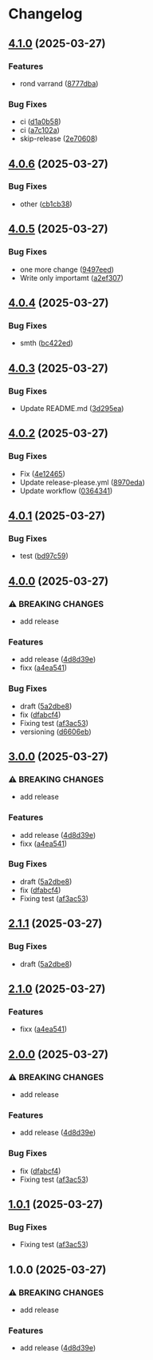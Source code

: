 # Changelog

## [4.1.0](https://github.com/takost/go-example/compare/v4.0.6...v4.1.0) (2025-03-27)


### Features

* rond varrand ([8777dba](https://github.com/takost/go-example/commit/8777dba85fde3a835e009d584f8af67a53ea3e84))


### Bug Fixes

* ci ([d1a0b58](https://github.com/takost/go-example/commit/d1a0b58d0bf7b6cd75624ea2165abc09f502157e))
* ci ([a7c102a](https://github.com/takost/go-example/commit/a7c102aeec5d1e1ca0bcb2c4e32a6fe073c4d114))
* skip-release ([2e70608](https://github.com/takost/go-example/commit/2e70608150096a740cb9aa50a66b7f6e7ae90981))

## [4.0.6](https://github.com/takost/go-example/compare/v4.0.5...v4.0.6) (2025-03-27)


### Bug Fixes

* other ([cb1cb38](https://github.com/takost/go-example/commit/cb1cb3839186cd0691f70aa10793af6759d2ee6a))

## [4.0.5](https://github.com/takost/go-example/compare/v4.0.4...v4.0.5) (2025-03-27)


### Bug Fixes

* one more change ([9497eed](https://github.com/takost/go-example/commit/9497eedf2c9d9e933b62e9ef411b1eed736540d0))
* Write only importamt ([a2ef307](https://github.com/takost/go-example/commit/a2ef307a4b45b72b6ffe35006cdf7675fa9f3055))

## [4.0.4](https://github.com/takost/go-example/compare/v4.0.3...v4.0.4) (2025-03-27)


### Bug Fixes

* smth ([bc422ed](https://github.com/takost/go-example/commit/bc422ed7f5508b2fc9b192bad0095b9fba3413cd))

## [4.0.3](https://github.com/takost/go-example/compare/v4.0.2...v4.0.3) (2025-03-27)


### Bug Fixes

* Update README.md ([3d295ea](https://github.com/takost/go-example/commit/3d295eaffb3037c6827e5b0dc11315a0bf830f0a))

## [4.0.2](https://github.com/takost/go-example/compare/v4.0.1...v4.0.2) (2025-03-27)


### Bug Fixes

* Fix ([4e12465](https://github.com/takost/go-example/commit/4e12465f38f0838e57d44d64429e47b4408aaf3f))
* Update release-please.yml ([8970eda](https://github.com/takost/go-example/commit/8970eda5316499fcfb101a96e8fe47b8217e1e34))
* Update workflow ([0364341](https://github.com/takost/go-example/commit/0364341c51763abde823ba112b82e27329b01018))

## [4.0.1](https://github.com/takost/go-example/compare/v4.0.0...v4.0.1) (2025-03-27)


### Bug Fixes

* test ([bd97c59](https://github.com/takost/go-example/commit/bd97c59ae28be50ebc4c2a894674014534786083))

## [4.0.0](https://github.com/takost/go-example/compare/v3.0.0...v4.0.0) (2025-03-27)


### ⚠ BREAKING CHANGES

* add release

### Features

* add release ([4d8d39e](https://github.com/takost/go-example/commit/4d8d39e9631b4d977b043b67f7026f3071b01549))
* fixx ([a4ea541](https://github.com/takost/go-example/commit/a4ea541c7917ad88774b6fda022a998787c21e5a))


### Bug Fixes

* draft ([5a2dbe8](https://github.com/takost/go-example/commit/5a2dbe858b1ed1ab452e9430f12cdec47216f05b))
* fix ([dfabcf4](https://github.com/takost/go-example/commit/dfabcf46fcee8622b843adc29bc89c85cda4baef))
* Fixing test ([af3ac53](https://github.com/takost/go-example/commit/af3ac53a008d1856ac165a386c4efd0c8eff5638))
* versioning ([d6606eb](https://github.com/takost/go-example/commit/d6606ebe3c978f35f6e086ba32ff9ba5eec01fe7))

## [3.0.0](https://github.com/takost/go-example/compare/v2.1.1...v3.0.0) (2025-03-27)


### ⚠ BREAKING CHANGES

* add release

### Features

* add release ([4d8d39e](https://github.com/takost/go-example/commit/4d8d39e9631b4d977b043b67f7026f3071b01549))
* fixx ([a4ea541](https://github.com/takost/go-example/commit/a4ea541c7917ad88774b6fda022a998787c21e5a))


### Bug Fixes

* draft ([5a2dbe8](https://github.com/takost/go-example/commit/5a2dbe858b1ed1ab452e9430f12cdec47216f05b))
* fix ([dfabcf4](https://github.com/takost/go-example/commit/dfabcf46fcee8622b843adc29bc89c85cda4baef))
* Fixing test ([af3ac53](https://github.com/takost/go-example/commit/af3ac53a008d1856ac165a386c4efd0c8eff5638))

## [2.1.1](https://github.com/takost/go-example/compare/v2.1.0...v2.1.1) (2025-03-27)


### Bug Fixes

* draft ([5a2dbe8](https://github.com/takost/go-example/commit/5a2dbe858b1ed1ab452e9430f12cdec47216f05b))

## [2.1.0](https://github.com/takost/go-example/compare/v2.0.0...v2.1.0) (2025-03-27)


### Features

* fixx ([a4ea541](https://github.com/takost/go-example/commit/a4ea541c7917ad88774b6fda022a998787c21e5a))

## [2.0.0](https://github.com/takost/go-example/compare/v1.0.1...v2.0.0) (2025-03-27)


### ⚠ BREAKING CHANGES

* add release

### Features

* add release ([4d8d39e](https://github.com/takost/go-example/commit/4d8d39e9631b4d977b043b67f7026f3071b01549))


### Bug Fixes

* fix ([dfabcf4](https://github.com/takost/go-example/commit/dfabcf46fcee8622b843adc29bc89c85cda4baef))
* Fixing test ([af3ac53](https://github.com/takost/go-example/commit/af3ac53a008d1856ac165a386c4efd0c8eff5638))

## [1.0.1](https://github.com/takost/go-example/compare/v1.0.0...v1.0.1) (2025-03-27)


### Bug Fixes

* Fixing test ([af3ac53](https://github.com/takost/go-example/commit/af3ac53a008d1856ac165a386c4efd0c8eff5638))

## 1.0.0 (2025-03-27)


### ⚠ BREAKING CHANGES

* add release

### Features

* add release ([4d8d39e](https://github.com/takost/go-example/commit/4d8d39e9631b4d977b043b67f7026f3071b01549))

